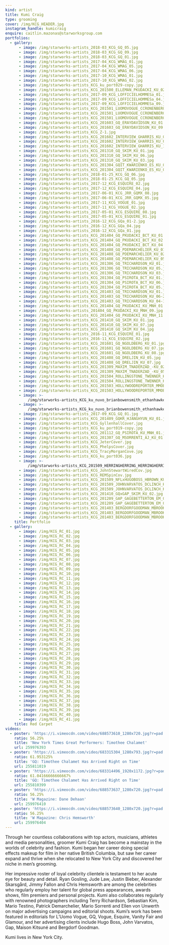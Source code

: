 ```yaml
---
kind: artist
title: Kumi Craig
type: grooming
cover: /img/KCG_HEADER.jpg
instagram_handle: kumicraig
enquire: caitlin.mazonas@starworksgroup.com
portfolios:
  - gallery:
      - image: /img/starworks-artists_2018-03_KCG_GQ_05.jpg
      - image: /img/starworks-artists_2018-03_KCG_GQ_09.jpg
      - image: /img/starworks-artists_2018-03_KCG_GQ_01.jpg
      - image: /img/starworks-artists_2017-04_KCG_WMAG_01.jpg
      - image: /img/starworks-artists_2017-04_KCG_WMAG_05.jpg
      - image: /img/starworks-artists_2017-04_KCG_WMAG_06.jpg
      - image: /img/starworks-artists_2017-10_KCG_WMAG_01.jpg
      - image: /img/starworks-artists_2017-10_KCG_WMAG_02.jpg
      - image: /img/starworks-artists_KCG_ku_port029-copy.jpg
      - image: /img/starworks-artists_KCG_201500_ELLEMAN_PKUDACKI_KU_02.jpg
      - image: /img/starworks-artists_2017-09_KCG_LOFFICIELHOMMESa_01.jpg
      - image: /img/starworks-artists_2017-09_KCG_LOFFICIELHOMMESa_04.jpg
      - image: /img/starworks-artists_2017-09_KCG_LOFFICIELHOMMESa_09.jpg
      - image: /img/starworks-artists_KCG_201501_LUOMOVOGUE_CCRONENBERG_KU_01.jpg
      - image: /img/starworks-artists_KCG_201501_LUOMOVOGUE_CCRONENBERG_KU_07-1.jpg
      - image: /img/starworks-artists_KCG_201501_LUOMOVOGUE_CCRONENBERG_KU_03.jpg
      - image: /img/starworks-artists_KCG_201603_GQ_ERAYDAVIDSON_KU_01.jpg
      - image: /img/starworks-artists_KCG_201603_GQ_ERAYDAVIDSON_KU_09.jpg
      - image: /img/starworks-artists_KCG_Z-1.jpg
      - image: /img/starworks-artists_KCG_201602_INTERVIEW_GHARRIS_KU_01.jpg
      - image: /img/starworks-artists_KCG_201602_INTERVIEW_GHARRIS_KU_04.jpg
      - image: /img/starworks-artists_KCG_201602_INTERVIEW_GHARRIS_KU_10.jpg
      - image: /img/starworks-artists_KCG_201310_GQ_SKIM_KU_01.jpg
      - image: /img/starworks-artists_KCG_201310_GQ_SKIM_KU_06.jpg
      - image: /img/starworks-artists_KCG_201310_GQ_SKIM_KU_03.jpg
      - image: /img/starworks-artists_KCG_201304_GQIT_KWARIENKO_ES_KU_01.jpg
      - image: /img/starworks-artists_KCG_201304_GQIT_KWARIENKO_ES_KU_02.jpg
      - image: /img/starworks-artists_2018-01-25_KCG_GQ_06.jpg
      - image: /img/starworks-artists_2018-01-25_KCG_GQ_05.jpg
      - image: /img/starworks-artists_2017-12_KCG_ESQUIRE_02.jpg
      - image: /img/starworks-artists_2017-12_KCG_ESQUIRE_04.jpg
      - image: /img/starworks-artists_2017-06-01_KCG_JRR_GQMX_08.jpg
      - image: /img/starworks-artists_2017-06-01_KCG_JRR_GQMX_05.jpg
      - image: /img/starworks-artists_2017-11_KCG_VOGUE_01.jpg
      - image: /img/starworks-artists_2017-11_KCG_VOGUE_02.jpg
      - image: /img/starworks-artists_2017-05-01_KCG_ESQUIRE_08.jpg
      - image: /img/starworks-artists_2017-05-01_KCG_ESQUIRE_01.jpg
      - image: /img/starworks-artists_2016-12_KCG_GQa_01-2.jpg
      - image: /img/starworks-artists_2016-12_KCG_GQa_04.jpg
      - image: /img/starworks-artists_2016-12_KCG_GQa_01.jpg
      - image: /img/starworks-artists_KCG_201404_GQ_PKUDACKI_BCT_KU_01.jpg
      - image: /img/starworks-artists_KCG_201404_GQ_PKUDACKI_BCT_KU_02.jpg
      - image: /img/starworks-artists_KCG_201404_GQ_PKUDACKI_BCT_KU_04.jpg
      - image: /img/starworks-artists_KCG_201408_GQ_PDEMARCHELIER_KU_01.jpg
      - image: /img/starworks-artists_KCG_201408_GQ_PDEMARCHELIER_KU_02.jpg
      - image: /img/starworks-artists_KCG_201408_GQ_PDEMARCHELIER_KU_05.jpg
      - image: /img/starworks-artists_KCG_201306_GQ_TRICHARDSON_KU_01.jpg
      - image: /img/starworks-artists_KCG_201306_GQ_TRICHARDSON_KU_05.jpg
      - image: /img/starworks-artists_KCG_201306_GQ_TRICHARDSON_KU_03.jpg
      - image: /img/starworks-artists_KCG_201304_GQ_PSIROTA_BCT_KU_01.jpg
      - image: /img/starworks-artists_KCG_201304_GQ_PSIROTA_BCT_KU_06.jpg
      - image: /img/starworks-artists_KCG_201304_GQ_PSIROTA_BCT_KU_05.jpg
      - image: /img/starworks-artists_KCG_201403_GQ_TRICHARDSON_KU_01.jpg
      - image: /img/starworks-artists_KCG_201403_GQ_TRICHARDSON_KU_06-2.jpg
      - image: /img/starworks-artists_KCG_201403_GQ_TRICHARDSON_KU_04-1.jpg
      - image: /img/starworks-artists_KCG_201404_GQ_PKUDACKI_KU_MNH_01.jpg
      - image: /img/starworks-artists_201404_GQ_PKUDACKI_KU_MNH_09.jpg
      - image: /img/starworks-artists_KCG_201404_GQ_PKUDACKI_KU_MNH_11.jpg
      - image: /img/starworks-artists_KCG_201410_GQ_SKIM_KU_01.jpg
      - image: /img/starworks-artists_KCG_201410_GQ_SKIM_KU_07.jpg
      - image: /img/starworks-artists_KCG_201410_GQ_SKIM_KU_04.jpg
      - image: /img/starworks-artists_2016-11_KCG_ESQUIRE_01.jpg
      - image: /img/starworks-artists_2016-11_KCG_ESQUIRE_02.jpg
      - image: /img/starworks-artists_KCG_201601_GQ_NGOLDBERG_KU_01.jpg
      - image: /img/starworks-artists_KCG_201601_GQ_NGOLDBERG_KU_07.jpg
      - image: /img/starworks-artists_KCG_201601_GQ_NGOLDBERG_KU_08.jpg
      - image: /img/starworks-artists_KCG_201408_GQ_DRELJIN_KU_05.jpg
      - image: /img/starworks-artists_KCG_201408_GQ_DRELJIN_KU_07.jpg
      - image: /img/starworks-artists_KCG_201309_MAXIM_TNADERZAD_-KU_02-1.jpg
      - image: /img/starworks-artists_KCG_201309_MAXIM_TNADERZAD_-KU_05.jpg
      - image: /img/starworks-artists_KCG_201504_ROLLINGSTONE_TWENNER_KU_02.jpg
      - image: /img/starworks-artists_KCG_201504_ROLLINGSTONE_TWENNER_KU_01.jpg
      - image: /img/starworks-artists_KCG_201503_HOLLYWOODREPORTER_MMOBLEY_KU_02.jpg
      - image: /img/starworks-artists_KCG_201503_HOLLYWOODREPORTER_MMOBLEY_KU_05.jpg
      - image: >-
          /img/starworks-artists_KCG_ku_nuvo_brianbowensmith_ethanhawke_winter11.jpg
      - image: >-
          /img/starworks-artists_KCG_ku_nuvo_brianbowensmith_ethanhawke_winter11_2.jpg
      - image: /img/starworks-artists_2017-09_KCG_GQ_01.jpg
      - image: /img/starworks-artists_KCG_201409_GQKR_HJANGHYUN_KU_01.jpg
      - image: /img/starworks-artists_KCG_GyllenhallCover.jpg
      - image: /img/starworks-artists_KCG_ku_port019-copy.jpg
      - image: /img/starworks-artists_KCG_201112_GQ_PSIROTA_KU_MNH_01.jpg
      - image: /img/starworks-artists_KCG_201307_GQ_MSORRENTI_AJ_KU_01.jpg
      - image: /img/starworks-artists_KCG_JeterCover.jpg
      - image: /img/starworks-artists_KCG_PhelpsCover.jpg
      - image: /img/starworks-artists_KCG_TracyMorganCove.jpg
      - image: /img/starworks-artists_KCG_ku_port036.jpg
      - image: >-
          /img/starworks-artists_KCG_201509_HERRINGHERRING_HERRINGHERRING_KU_MFR_01.jpg
      - image: /img/starworks-artists_KCG_JohnStewartWiredCov.jpg
      - image: /img/starworks-artists_KCG_REMSpinCov.jpg
      - image: /img/starworks-artists_KCG_201509_NFLxHUGOBOSS_HBROWN_KU_01.jpg
      - image: /img/starworks-artists_KCG_201509_JOHNVARVATOS_DCLINCH_KU_02.jpg
      - image: /img/starworks-artists_KCG_201509_JOHNVARVATOS_DCLINCH_KU_01.jpg
      - image: /img/starworks-artists_KCG_201410_GQxGAP_SKIM_KU_02.jpg
      - image: /img/starworks-artists_KCG_201209_GAP_GAGEBETTERTON_EM_03.jpg
      - image: /img/starworks-artists_KCG_201209_GAP_GAGEBETTERTON_EM_04.jpg
      - image: /img/starworks-artists_KCG_201403_BERGDORFGOODMAN_MBROOKES_KU_09.jpg
      - image: /img/starworks-artists_KCG_201403_BERGDORFGOODMAN_MBROOKES_KU_01.jpg
      - image: /img/starworks-artists_KCG_201403_BERGDORFGOODMAN_MBROOKES_KU_05.jpg
    title: Portfolio
  - gallery:
      - image: /img/KCG_RC_01.jpg
      - image: /img/KCG_RC_02.jpg
      - image: /img/KCG_RC_03.jpg
      - image: /img/KCG_RC_04.jpg
      - image: /img/KCG_RC_05.jpg
      - image: /img/KCG_RC_06.jpg
      - image: /img/KCG_RC_07.jpg
      - image: /img/KCG_RC_08.jpg
      - image: /img/KCG_RC_09.jpg
      - image: /img/KCG_RC_10.jpg
      - image: /img/KCG_RC_11.jpg
      - image: /img/KCG_RC_12.jpg
      - image: /img/KCG_RC_13.jpg
      - image: /img/KCG_RC_14.jpg
      - image: /img/KCG_RC_15.jpg
      - image: /img/KCG_RC_16.jpg
      - image: /img/KCG_RC_17.jpg
      - image: /img/KCG_RC_18.jpg
      - image: /img/KCG_RC_19.jpg
      - image: /img/KCG_RC_20.jpg
      - image: /img/KCG_RC_21.jpg
      - image: /img/KCG_RC_22.jpg
      - image: /img/KCG_RC_23.jpg
      - image: /img/KCG_RC_24.jpg
      - image: /img/KCG_RC_25.jpg
      - image: /img/KCG_RC_26.jpg
      - image: /img/KCG_RC_27.jpg
      - image: /img/KCG_RC_28.jpg
      - image: /img/KCG_RC_29.jpg
      - image: /img/KCG_RC_30.jpg
      - image: /img/KCG_RC_31.jpg
      - image: /img/KCG_RC_32.jpg
      - image: /img/KCG_RC_33.jpg
      - image: /img/KCG_RC_34.jpg
      - image: /img/KCG_RC_35.jpg
      - image: /img/KCG_RC_36.jpg
      - image: /img/KCG_RC_37.jpg
      - image: /img/KCG_RC_38.jpg
      - image: /img/KCG_RC_39.jpg
      - image: /img/KCG_RC_40.jpg
      - image: /img/KCG_RC_41.jpg
    title: Red Carpet
videos:
  - poster: 'https://i.vimeocdn.com/video/688573610_1280x720.jpg?r=pad'
    ratio: 56.25%
    title: 'New York Times Great Performers: Timothee Chalamet'
    url: 259976393
  - poster: 'https://i.vimeocdn.com/video/683315304_1280x793.jpg?r=pad'
    ratio: 61.953125%
    title: 'GQ: Timothee Chalamet Has Arrived Right on Time'
    url: 255811019
  - poster: 'https://i.vimeocdn.com/video/683314496_1920x1172.jpg?r=pad'
    ratio: 61.04166666666667%
    title: 'GQ: Timothee Chalamet Has Arrived Right on Time'
    url: 255810399
  - poster: 'https://i.vimeocdn.com/video/688573637_1280x720.jpg?r=pad'
    ratio: 56.25%
    title: 'W Magazine: Dane Dehaan'
    url: 259976410
  - poster: 'https://i.vimeocdn.com/video/688573640_1280x720.jpg?r=pad'
    ratio: 56.25%
    title: 'W Magazine: Chris Hemsworth'
    url: 259976404
---
```

Through her countless collaborations with top actors, musicians, athletes and media personalities, groomer Kumi Craig has become a mainstay in the worlds of celebrity and fashion. Kumi began her career doing special effects makeup for film in her native British Columbia, but saw her career expand and thrive when she relocated to New York City and discovered her niche in men’s grooming.

Her impressive roster of loyal celebrity clientele is testament to her acute eye for beauty and detail. Ryan Gosling, Jude Law, Justin Bieber, Alexander Skarsgård, Jimmy Fallon and Chris Hemsworth are among the celebrities who regularly employ her talent for global press appearances, awards shows, film premiers and personal projects. Kumi also collaborates regularly with renowned photographers including Terry Richardson, Sebastian Kim, Mario Testino, Patrick Demarchelier, Mario Sorrenti and Ellen von Unwerth on major advertising campaigns and editorial shoots. Kumi’s work has been featured in editorials for L’Uomo Vogue, GQ, Vogue, Esquire, Vanity Fair and Glamour, and her advertising clients include Hugo Boss, John Varvatos, Gap, Maison Kitsuné and Bergdorf Goodman.

Kumi lives in New York City.
